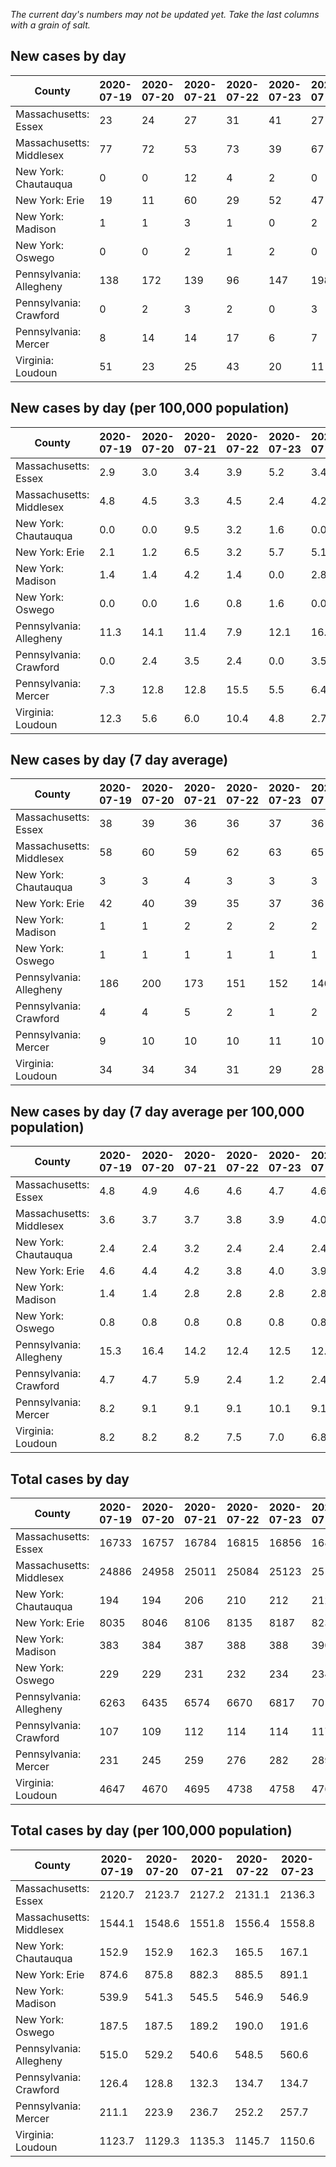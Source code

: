 _The current day's numbers may not be updated yet. Take the last columns with a grain of salt._
## New cases by day

| County | 2020-07-19 | 2020-07-20 | 2020-07-21 | 2020-07-22 | 2020-07-23 | 2020-07-24 | 2020-07-25 |
| --- | --- | --- | --- | --- | --- | --- | --- |
| Massachusetts: Essex | 23 | 24 | 27 | 31 | 41 | 27 |  |
| Massachusetts: Middlesex | 77 | 72 | 53 | 73 | 39 | 67 |  |
| New York: Chautauqua | 0 | 0 | 12 | 4 | 2 | 0 | 4 |
| New York: Erie | 19 | 11 | 60 | 29 | 52 | 47 | 48 |
| New York: Madison | 1 | 1 | 3 | 1 | 0 | 2 |  |
| New York: Oswego | 0 | 0 | 2 | 1 | 2 | 0 | 2 |
| Pennsylvania: Allegheny | 138 | 172 | 139 | 96 | 147 | 198 | 146 |
| Pennsylvania: Crawford | 0 | 2 | 3 | 2 | 0 | 3 | 1 |
| Pennsylvania: Mercer | 8 | 14 | 14 | 17 | 6 | 7 | 4 |
| Virginia: Loudoun | 51 | 23 | 25 | 43 | 20 | 11 | 27 |

## New cases by day (per 100,000 population)

| County | 2020-07-19 | 2020-07-20 | 2020-07-21 | 2020-07-22 | 2020-07-23 | 2020-07-24 | 2020-07-25 |
| --- | --- | --- | --- | --- | --- | --- | --- |
| Massachusetts: Essex | 2.9 | 3.0 | 3.4 | 3.9 | 5.2 | 3.4 |  |
| Massachusetts: Middlesex | 4.8 | 4.5 | 3.3 | 4.5 | 2.4 | 4.2 |  |
| New York: Chautauqua | 0.0 | 0.0 | 9.5 | 3.2 | 1.6 | 0.0 | 3.2 |
| New York: Erie | 2.1 | 1.2 | 6.5 | 3.2 | 5.7 | 5.1 | 5.2 |
| New York: Madison | 1.4 | 1.4 | 4.2 | 1.4 | 0.0 | 2.8 |  |
| New York: Oswego | 0.0 | 0.0 | 1.6 | 0.8 | 1.6 | 0.0 | 1.6 |
| Pennsylvania: Allegheny | 11.3 | 14.1 | 11.4 | 7.9 | 12.1 | 16.3 | 12.0 |
| Pennsylvania: Crawford | 0.0 | 2.4 | 3.5 | 2.4 | 0.0 | 3.5 | 1.2 |
| Pennsylvania: Mercer | 7.3 | 12.8 | 12.8 | 15.5 | 5.5 | 6.4 | 3.7 |
| Virginia: Loudoun | 12.3 | 5.6 | 6.0 | 10.4 | 4.8 | 2.7 | 6.5 |

## New cases by day (7 day average)

| County | 2020-07-19 | 2020-07-20 | 2020-07-21 | 2020-07-22 | 2020-07-23 | 2020-07-24 | 2020-07-25 |
| --- | --- | --- | --- | --- | --- | --- | --- |
| Massachusetts: Essex | 38 | 39 | 36 | 36 | 37 | 36 |  |
| Massachusetts: Middlesex | 58 | 60 | 59 | 62 | 63 | 65 |  |
| New York: Chautauqua | 3 | 3 | 4 | 3 | 3 | 3 | 3 |
| New York: Erie | 42 | 40 | 39 | 35 | 37 | 36 | 38 |
| New York: Madison | 1 | 1 | 2 | 2 | 2 | 2 |  |
| New York: Oswego | 1 | 1 | 1 | 1 | 1 | 1 | 1 |
| Pennsylvania: Allegheny | 186 | 200 | 173 | 151 | 152 | 146 | 148 |
| Pennsylvania: Crawford | 4 | 4 | 5 | 2 | 1 | 2 | 2 |
| Pennsylvania: Mercer | 9 | 10 | 10 | 10 | 11 | 10 | 10 |
| Virginia: Loudoun | 34 | 34 | 34 | 31 | 29 | 28 | 29 |

## New cases by day (7 day average per 100,000 population)

| County | 2020-07-19 | 2020-07-20 | 2020-07-21 | 2020-07-22 | 2020-07-23 | 2020-07-24 | 2020-07-25 |
| --- | --- | --- | --- | --- | --- | --- | --- |
| Massachusetts: Essex | 4.8 | 4.9 | 4.6 | 4.6 | 4.7 | 4.6 |  |
| Massachusetts: Middlesex | 3.6 | 3.7 | 3.7 | 3.8 | 3.9 | 4.0 |  |
| New York: Chautauqua | 2.4 | 2.4 | 3.2 | 2.4 | 2.4 | 2.4 | 2.4 |
| New York: Erie | 4.6 | 4.4 | 4.2 | 3.8 | 4.0 | 3.9 | 4.1 |
| New York: Madison | 1.4 | 1.4 | 2.8 | 2.8 | 2.8 | 2.8 |  |
| New York: Oswego | 0.8 | 0.8 | 0.8 | 0.8 | 0.8 | 0.8 | 0.8 |
| Pennsylvania: Allegheny | 15.3 | 16.4 | 14.2 | 12.4 | 12.5 | 12.0 | 12.2 |
| Pennsylvania: Crawford | 4.7 | 4.7 | 5.9 | 2.4 | 1.2 | 2.4 | 2.4 |
| Pennsylvania: Mercer | 8.2 | 9.1 | 9.1 | 9.1 | 10.1 | 9.1 | 9.1 |
| Virginia: Loudoun | 8.2 | 8.2 | 8.2 | 7.5 | 7.0 | 6.8 | 7.0 |

## Total cases by day

| County | 2020-07-19 | 2020-07-20 | 2020-07-21 | 2020-07-22 | 2020-07-23 | 2020-07-24 | 2020-07-25 |
| --- | --- | --- | --- | --- | --- | --- | --- |
| Massachusetts: Essex | 16733 | 16757 | 16784 | 16815 | 16856 | 16883 |  |
| Massachusetts: Middlesex | 24886 | 24958 | 25011 | 25084 | 25123 | 25190 |  |
| New York: Chautauqua | 194 | 194 | 206 | 210 | 212 | 212 | 216 |
| New York: Erie | 8035 | 8046 | 8106 | 8135 | 8187 | 8234 | 8282 |
| New York: Madison | 383 | 384 | 387 | 388 | 388 | 390 |  |
| New York: Oswego | 229 | 229 | 231 | 232 | 234 | 234 | 236 |
| Pennsylvania: Allegheny | 6263 | 6435 | 6574 | 6670 | 6817 | 7015 | 7161 |
| Pennsylvania: Crawford | 107 | 109 | 112 | 114 | 114 | 117 | 118 |
| Pennsylvania: Mercer | 231 | 245 | 259 | 276 | 282 | 289 | 293 |
| Virginia: Loudoun | 4647 | 4670 | 4695 | 4738 | 4758 | 4769 | 4796 |

## Total cases by day (per 100,000 population)

| County | 2020-07-19 | 2020-07-20 | 2020-07-21 | 2020-07-22 | 2020-07-23 | 2020-07-24 | 2020-07-25 |
| --- | --- | --- | --- | --- | --- | --- | --- |
| Massachusetts: Essex | 2120.7 | 2123.7 | 2127.2 | 2131.1 | 2136.3 | 2139.7 |  |
| Massachusetts: Middlesex | 1544.1 | 1548.6 | 1551.8 | 1556.4 | 1558.8 | 1562.9 |  |
| New York: Chautauqua | 152.9 | 152.9 | 162.3 | 165.5 | 167.1 | 167.1 | 170.2 |
| New York: Erie | 874.6 | 875.8 | 882.3 | 885.5 | 891.1 | 896.3 | 901.5 |
| New York: Madison | 539.9 | 541.3 | 545.5 | 546.9 | 546.9 | 549.8 |  |
| New York: Oswego | 187.5 | 187.5 | 189.2 | 190.0 | 191.6 | 191.6 | 193.3 |
| Pennsylvania: Allegheny | 515.0 | 529.2 | 540.6 | 548.5 | 560.6 | 576.9 | 588.9 |
| Pennsylvania: Crawford | 126.4 | 128.8 | 132.3 | 134.7 | 134.7 | 138.3 | 139.4 |
| Pennsylvania: Mercer | 211.1 | 223.9 | 236.7 | 252.2 | 257.7 | 264.1 | 267.8 |
| Virginia: Loudoun | 1123.7 | 1129.3 | 1135.3 | 1145.7 | 1150.6 | 1153.2 | 1159.7 |
